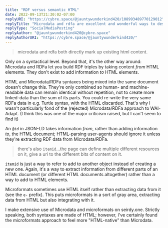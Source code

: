 ```yaml
---
title: "RDF versus semantic HTML"
date: 2022-09-13T21:30:02-07:00
replyURI: "https://cybre.space/@jauntywunderkind420/108993489770129012"
replyTitle: "Microdata and rdfa are excellent and wonderful ways to describe individual html elements"
replyType: "SocialMediaPosting"
replyAuthor: "@jauntywunderkind420@cybre.space"
replyAuthorURI: "https://cybre.space/@jauntywunderkind420/"
---
```


> microdata and rdfa both directly mark up existing html content.

Only on a syntactical level. Beyond that, it's the other way around: Microdata and <abbr>RDFa</abbr> let you build <abbr>RDF</abbr> triples by taking content *from* HTML elements. They don't exist to add information *to* HTML elements.

HTML and Microdata/<abbr>RDFa</abbr> syntaxes being mixed into the same document doesn't change this. They're only combined so human- and machine-readable data can remain identical without repetition, not to create more linked-data than the sum of its parts. You could re-write the very same <abbr>RDFa</abbr> data in e.g. Turtle syntax, with the HTML discarded. That's why I wasn't particularly fond of the (rejected) Microdata/RDFa approach to WAI-Adapt. (I think this was one of the major criticism raised, but I can't seem to find it)

An `@id` in JSON-LD takes information _from_, rather than adding information _to_, the HTML document; HTML-parsing user-agents should ignore it unless they're extracting <abbr>RDF</abbr> data from Microdata/<abbr>RDFa</abbr>.

> there's also `itemid`...the page can define multiple different resources on it, give a <abbr>uri</abbr> to the different bits of content on it.

`itemid` is just a way to refer to add to another object instead of creating a new one. Again, it's a way to extract information from different parts of an HTML document (or different HTML documents altogether) rather than a way to add to HTML elements.

Microformats sometimes use HTML itself rather than extracting data from it (see the `e-` prefix). This puts microformats in a sort of gray area, extracting data from HTML but also integrating with it.

I make extensive use of Microdata and microformats on seirdy.one. Strictly speaking, both syntaxes are made of HTML; however, I've certainly found the microformats approach to feel more "HTML-native" than Microdata.
